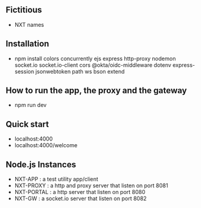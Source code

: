 ## Fictitious
* NXT names

## Installation
* npm install colors concurrently ejs express http-proxy nodemon socket.io socket.io-client cors @okta/oidc-middleware dotenv express-session jsonwebtoken path ws bson extend

## How to run the app, the proxy and the gateway
* npm run dev

## Quick start
* localhost:4000
* localhost:4000/welcome

## Node.js Instances
* NXT-APP : a test utility app/client
* NXT-PROXY : a http and proxy server that listen on port 8081
* NXT-PORTAL : a http server that listen on port 8080
* NXT-GW : a socket.io server that listen on port 8082